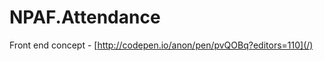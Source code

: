 # NPAF.Attendance

Front end concept - [http://codepen.io/anon/pen/pvQOBq?editors=110](/)












